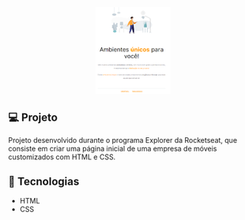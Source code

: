 <div align="center">
<img alt="Capa do projeto" src="images/preview.png" width="30%">
</div>

## 💻 Projeto

Projeto desenvolvido durante o programa Explorer da Rocketseat, que consiste em criar uma página inicial de uma empresa de móveis customizados com HTML e CSS.

## 🚀 Tecnologias

<ul>
  <li>HTML</li>
  <li>CSS</li>
</ul>
